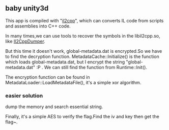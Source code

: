 ## baby unity3d

This app is compiled with "[il2cpp](https://docs.unity3d.com/Manual/IL2CPP.html)", which can converts IL code from scripts and assemblies into C++ code.



In many times,we can use tools to recover the symbols in the libil2cpp.so, like [Il2CppDumper](https://github.com/Perfare/Il2CppDumper). 



But this time it doesn't work, global-metadata.dat is encrypted.So we have to find the decryption function. MetadataCache::Initialize() is the function which loads global-metadata.dat, but I encrypt the string "global-metadata.dat" :P . We can still find the function from Runtime::Init().



The encryption function can be found in MetadataLoader::LoadMetadataFile(), it's a simple xor algorithm.



### easier solution

dump the memory and search essential string.



Finally, it's a simple AES to verify the flag.Find the iv and key then get the flag~.







